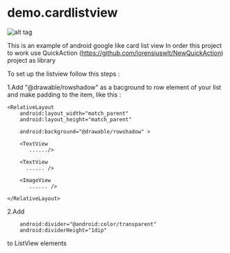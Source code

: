 demo.cardlistview
=================

![alt tag](https://github.com/elcrion/demo.cardlistview/blob/master/screen.png?raw=true)



This is an example of  android google like card list view 
In order this project to work use QuickAction (https://github.com/lorensiuswlt/NewQuickAction)  project as library

To set up the listview follow this steps : 

1.Add "@drawable/rowshadow" as a bacground to row element of your list and make padding to the item, like this : 

<LinearLayout xmlns:android="http://schemas.android.com/apk/res/android"
    android:layout_width="fill_parent"
    android:layout_height="100dp"
    android:orientation="vertical"
    android:padding="3dp" >

    <RelativeLayout
        android:layout_width="match_parent"
        android:layout_height="match_parent"
    
        android:background="@drawable/rowshadow" >

        <TextView
           ....../>

        <TextView
          ...... />

        <ImageView
           ...... />

    </RelativeLayout>

</LinearLayout>

2.Add   

        android:divider="@android:color/transparent"
        android:dividerHeight="1dip"

to ListView elements
 

